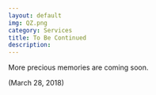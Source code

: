 ```yaml
---
layout: default
img: QZ.png
category: Services
title: To Be Continued
description:
---
```

More precious memories are coming soon.

(March 28, 2018)
